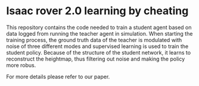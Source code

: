 # Isaac rover 2.0 learning by cheating
This repository contains the code needed to train a student agent based on data logged from running the teacher agent in simulation. When starting the training process, the ground truth data of the teacher is modulated with noise of three different modes and supervised learning is used to train the student policy. Because of the structure of the student network, it learns to reconstruct the heightmap, thus filtering out noise and making the policy more robus. 

For more details please refer to our paper.

